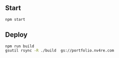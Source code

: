 ## Start

```sh
npm start
```

## Deploy

```sh
npm run build
gsutil rsync -R ./build  gs://portfolio.nv4re.com
```
